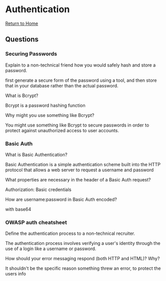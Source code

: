 # Authentication

[Return to Home](https://sethppierce.github.io/reading-notes)

## Questions

### Securing Passwords

Explain to a non-technical friend how you would safely hash and store a password.

first generate a secure form of the password using a tool, and then store that in your database rather than the actual password.

What is Bcrypt?

Bcrypt is a password hashing function

Why might you use something like Bcrypt?

You might use something like Bcrypt to secure passwords in order to protect against unauthorized access to user accounts.

### Basic Auth

What is Basic Authentication?

Basic Authentication is a simple authentication scheme built into the HTTP protocol that allows a web server to request a username and password

What properties are necessary in the header of a Basic Auth request?

Authorization: Basic credentials

How are username:password in Basic Auth encoded?

with base64

### OWASP auth cheatsheet

Define the authentication process to a non-technical recruiter.

The authentication process involves verifying a user's identity through the use of a login like a username or password.

How should your error messaging respond (both HTTP and HTML)? Why?

It shouldn't be the specific reason something threw an error, to protect the users info